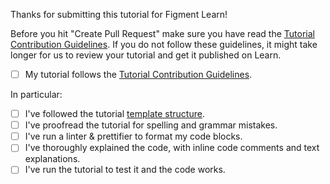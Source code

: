Thanks for submitting this tutorial for Figment Learn!

Before you hit "Create Pull Request" make sure you have read the [Tutorial Contribution Guidelines](../tutorial-contribution-guidelines.md).
If you do not follow these guidelines, it might take longer for us to review your tutorial and get it published on Learn.

- [ ] My tutorial follows the [Tutorial Contribution Guidelines](../tutorial-contribution-guidelines.md).

In particular:

- [ ] I've followed the tutorial [template structure](../sample-tutorial-structure.md).
- [ ] I've proofread the tutorial for spelling and grammar mistakes.
- [ ] I've run a linter & prettifier to format my code blocks.
- [ ] I've thoroughly explained the code, with inline code comments and text explanations.
- [ ] I've run the tutorial to test it and the code works.
